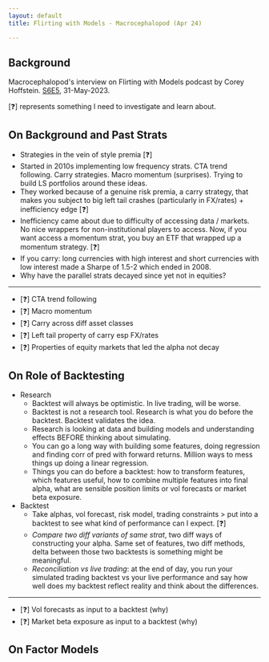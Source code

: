 ```yaml
---
layout: default
title: Flirting with Models - Macrocephalopod (Apr 24)

---
```


<!-- omit in toc -->
## Background

Macrocephalopod's interview on Flirting with Models podcast by Corey Hoffstein. [S6E5](https://www.youtube.com/watch?v=5qo5gxmGEt8&t=1502s&ab_channel=FlirtingwithModels), 31-May-2023. 

[❓] represents something I need to investigate and learn about.

## On Background and Past Strats

* Strategies in the vein of style premia [❓]
* Started in 2010s implementing low frequency strats. CTA trend following. Carry strategies. Macro momentum (surprises). Trying to build LS portfolios around these ideas.
* They worked because of a genuine risk premia, a carry strategy, that makes you subject to big left tail crashes (particularly in FX/rates) + inefficiency edge [❓]
* Inefficiency came about due to difficulty of accessing data / markets. No nice wrappers for non-institutional players to access. Now, if you want access a momentum strat, you buy an ETF that wrapped up a momentum strategy. [❓]
* If you carry: long currencies with high interest and short currencies with low interest made a Sharpe of 1.5-2 which ended in 2008.
* Why have the parallel strats decayed since yet not in equities?
  
---
* [❓] CTA trend following 
* [❓] Macro momentum
* [❓] Carry across diff asset classes
* [❓] Left tail property of carry esp FX/rates
* [❓] Properties of equity markets that led the alpha not decay

## On Role of Backtesting 


* Research
  * Backtest will always be optimistic. In live trading, will be worse.
  * Backtest is not a research tool. Research is what you do before the backtest. Backtest validates the idea.
  * Research is looking at data and building models and understanding effects BEFORE thinking about simulating.
  * You can go a long way with building some features, doing regression and finding corr of pred with forward returns. Million ways to mess things up doing a linear regression.
  * Things you can do before a backtest: how to transform features, which features useful, how to combine multiple features into final alpha, what are sensible position limits or vol forecasts or market beta exposure.
* Backtest
  * Take alphas, vol forecast, risk model, trading constraints > put into a backtest to see what kind of performance can I expect. [❓]
  * _Compare two diff variants of same strat_, two diff ways of constructing your alpha. Same set of features, two diff methods, delta between those two backtests is something might be meaningful. 
  * _Reconciliation vs live trading_: at the end of day, you run your simulated trading backtest vs your live performance and say how well does my backtest reflect reality and think about the differences. 

---
* [❓] Vol forecasts as input to a backtest (why)
* [❓] Market beta exposure as input to a backtest (why)

## On Factor Models